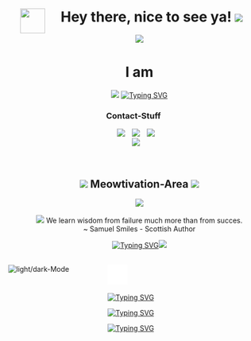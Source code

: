 <!--h1 without bottom border-->
<div id="user-content-toc" align = "center">
  <ul align="center">
    <summary><img align="left" src = "https://user-images.githubusercontent.com/63050133/156777293-72a6e681-2582-4a9d-ad92-09d1181d47c7.gif" width = 50px height=50px> <h1 align="center"> Hey there, nice to see ya!  <img src="https://media.giphy.com/media/hvRJCLFzcasrR4ia7z/giphy.gif" width="35"></h1></summary>
	  <img src="https://user-images.githubusercontent.com/73097560/115834477-dbab4500-a447-11eb-908a-139a6edaec5c.gif">
	 <summary><h1>I am</h1></summary>
  <p align="center">
<a href="https://github.com/fairyland0926"><img src="https://1221121.xyz/profileReadme/aboutMexhMIOtn9Zh"></a>
	  <a href="https://git.io/typing-svg"><img src="https://1221121.xyz/profileReadme/workingOnxhMIOtn9Zh" alt="Typing SVG" /></a>
  </ul>
</div>

<div>
<h3 align="center" >Contact-Stuff</h3>
<p align="center">
 <div align="center"  class="icons-social">
        <a style="margin-left: 10px;"  target="_blank" href="https://discordapp.com/users/399176407202136066">
			<img src="https://camo.githubusercontent.com/930f7883dc43ea38dc8674fdbde77875993b0cdd011318fb4268dfb3f3bcb185/68747470733a2f2f696d672e736869656c64732e696f2f62616467652f446973636f72642d3538363546323f7374796c653d666f722d7468652d6261646765266c6f676f3d646973636f7264266c6f676f436f6c6f723d7768697465" ></a>
	 <a style="margin-left: 10px;" target="_blank" href="https://1221121.xyz">
		<img src="https://camo.githubusercontent.com/1d74bc3f465784fd1f7c583f7ef0a5fc44b0cc20fbf06771238bdd213276a3b7/68747470733a2f2f696d672e736869656c64732e696f2f62616467652f776562736974652d3030303030303f7374796c653d666f722d7468652d6261646765266c6f676f3d41626f75742e6d65266c6f676f436f6c6f723d7768697465" ></a>
	 <a style="margin-left: 10px;"  target="_blank" href="https://mastodon.social/@aquajo">
			<img src="https://camo.githubusercontent.com/675257d1f9c3d0d8e7356f384139013552eac4b327159561ed572c299bb90ea3/68747470733a2f2f696d672e736869656c64732e696f2f62616467652f4d6173746f646f6e2d3633363446463f7374796c653d666f722d7468652d6261646765266c6f676f3d4d6173746f646f6e266c6f676f436f6c6f723d7768697465" ></a>
      </div>
<div align="center"  class="icons-social">
	<a style="margin-left: 10px;"  target="_blank" href="mailto:aquajo@proton.me">
			<img src="https://camo.githubusercontent.com/9514e22fade05d32bd42fb74dca5547544c6c467636f5a77ff4b8a9312c5eca5/68747470733a2f2f696d672e736869656c64732e696f2f62616467652f50726f746f6e4d61696c2d3842383943433f7374796c653d666f722d7468652d6261646765266c6f676f3d70726f746f6e6d61696c266c6f676f436f6c6f723d7768697465" ></a>
</div>
</div>
</p>
</div>



<br>
<div id="user-content-toc" align = "center">
	<ul align="center">
    <summary><h2 align="center"><img width=50px src="https://i.giphy.com/0t2efjF7Cc1scRNTaX.gif" />  Meowtivation-Area  <img width=50px src="https://i.giphy.com/0t2efjF7Cc1scRNTaX.gif" /></h2></summary>
		<img width = 70% src="https://user-images.githubusercontent.com/73097560/115834477-dbab4500-a447-11eb-908a-139a6edaec5c.gif">
		<br>
	  <p align = "center" color = "red" ><img src="https://i.giphy.com/091I7jCj8IlS8SAeBv.gif" width="30"> We learn wisdom from failure much more than from succes.<br> ~ Samuel Smiles - Scottish Author</p>
		<p float = "left"><a href="https://git.io/typing-svg"><img src="https://1221121.xyz/profileReadme/catOfTheHourTxtxhMIOtn9Zh" alt="Typing SVG" /></a><img src="https://1221121.xyz/profileReadme/hourCatxhMIOtn9Zh" height = "200px"></p>
  </ul>
</div>

<br>
<div alig = "left">
	<picture>
 <source align = "left" media="(prefers-color-scheme: dark)" srcset="https://media.giphy.com/media/TEnXkcsHrP4YedChhA/giphy.gif" width=200px height=200px>
 <img align = "left" width=200px height=200px alt="light/dark-Mode" src="https://github.com/AquaJo/AquaJo/assets/84229101/582901c1-a7bc-46a4-af8f-5c790f368de6">
</picture>
	<div>
		<img height = "40px" src = "void.png"/>
		
  <a href="https://git.io/typing-svg"><img src="https://1221121.xyz/profileReadme/catTimexhMIOtn9Zh" alt="Typing SVG" /></a>
	
<a href="https://git.io/typing-svg"><img src="https://1221121.xyz/profileReadme/quoteTimexhMIOtn9Zh" alt="Typing SVG" /></a>

<a href="https://git.io/typing-svg"><img src="https://1221121.xyz/profileReadme/quoteResponsibilityAdvicexhMIOtn9Zh" alt="Typing SVG" /></a>
	</div>
	
</div>

